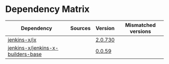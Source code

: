 # Dependency Matrix

Dependency | Sources | Version | Mismatched versions
---------- | ------- | ------- | -------------------
[jenkins-x/jx](https://github.com/jenkins-x/jx.git) |  | [2.0.730](https://github.com/jenkins-x/jx/releases/tag/v2.0.730) | 
[jenkins-x/jenkins-x-builders-base](https://github.com/jenkins-x/jenkins-x-builders-base.git) |  | [0.0.59](https://github.com/jenkins-x/jenkins-x-builders-base/releases/tag/v0.0.59) | 

